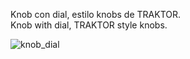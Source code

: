 Knob con dial, estilo knobs de TRAKTOR.  
Knob with dial, TRAKTOR style knobs.  

![knob_dial](https://user-images.githubusercontent.com/89609127/178328565-e7c3dff4-0a57-4204-9f0f-403fdf7b6ffe.gif)
